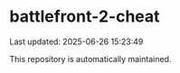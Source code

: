 # battlefront-2-cheat

Last updated: 2025-06-26 15:23:49

This repository is automatically maintained.
